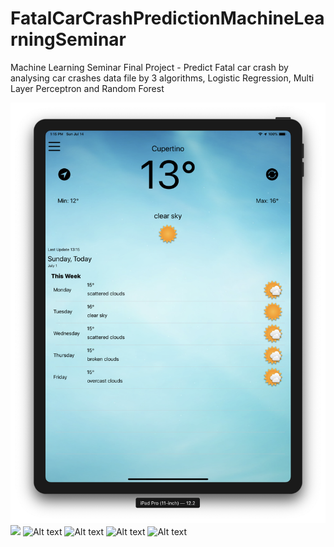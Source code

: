 # FatalCarCrashPredictionMachineLearningSeminar
Machine Learning Seminar Final Project - Predict Fatal car crash by analysing car crashes data file by 3 algorithms, Logistic Regression, Multi Layer Perceptron and Random Forest

![](https://github.com/LazarofShalev/CosyWeather/blob/master/ScreenShots/צילום%20מסך%202019-07-14%20ב-13.15.37.png)
![](https://github.com/ShalevL/FatalCarCrashPredictionMachineLearningSeminar/blob/master/1.png)
![Alt text](/relative/path/to/img.jpg?raw=true "2.png")
![Alt text](/relative/path/to/img.jpg?raw=true "3.png")
![Alt text](/relative/path/to/img.jpg?raw=true "4.png")
![Alt text](/relative/path/to/img.jpg?raw=true "5.png")
